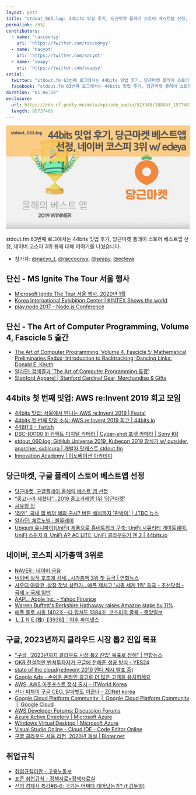```yaml
---
layout: post
title: "stdout_063.log: 44bits 밋업 후기, 당근마켓 플레이 스토어 베스트앱 선정, 네이버 코스피 3위 w/ ecleya"
permalink: /63/
contributors:
  - name: 'raccoonyy'
    uri: 'https://twitter.com/raccoonyy'
  - name: 'nacyot'
    uri: 'https://twitter.com/nacyot'
  - name: 'seapy'
    uri: 'https://twitter.com/seapyy'
social:
  twitter: "stdout.fm 63번째 로그에서는 44bits 밋업 후기, 당근마켓 플레이 스토어 베스트앱 선정, 네이버 코스피 3위 등에 대해 이야기를 나눴습니다."
  facebook: "stdout.fm 63번째 로그에서는 44bits 밋업 후기, 당근마켓 플레이 스토어 베스트앱 선정, 네이버 코스피 3위  등에 대해 이야기를 나눴습니다."
duration: "01:06:28"
enclosure:
  url: https://cdn-cf.podty.me/meta/episode_audio/513940/188843_1577407154482.mp3
  length: 95737406
---
```


![](https://github.com/44bits/stdout.fm/raw/master/_posts/images/stdout_063-log.png)

stdout.fm 63번째 로그에서는 44bits 밋업 후기, 당근마켓 플레이 스토어 베스트앱 선정, 네이버 코스피 3위 등에 대해 이야기를 나눴습니다.

* 참가자: [@nacyo_t][nac], [@raccoonyy][rac], [@seapy][seapy], [@ecleya][ecl]

[nac]: https://twitter.com/nacyo_t
[rac]: https://twitter.com/raccoonyy
[seapy]: https://twitter.com/seapy
[ecl]: https://twitter.com/ecleya

## 단신 - MS Ignite The Tour 서울 행사
* [Microsoft Ignite The Tour 서울 행사, 2020년 1월](https://www.microsoft.com/ko-kr/ignite-the-tour/seoul)
* [Korea International Exhibition Center \| KINTEX Shows the world](https://www.kintex.com/)
* [play.node 2017 - Node.js Conference](http://playnode.io/2017/)

## 단신 - The Art of Computer Programming, Volume 4, Fascicle 5 출간
* [The Art of Computer Programming, Volume 4, Fascicle 5: Mathematical Preliminaries Redux; Introduction to Backtracking; Dancing Links: Donald E. Knuth](https://www.amazon.com/gp/product/0134671791/ref=dbs_a_def_rwt_hsch_vapi_taft_p1_i1)
* [알라딘: 검색결과 'The Art of Computer Programming 류광'](https://www.aladin.co.kr/search/wsearchresult.aspx?SearchTarget=Book&SearchWord=The+Art+of+Computer+Programming+%B7%F9%B1%A4&x=0&y=0)
* [Stanford Apparel \| Stanford Cardinal Gear, Merchandise & Gifts](https://www.bkstr.com/stanfordstore/home)

## 44bits 첫 번째 밋업: AWS re:Invent 2019 회고 모임
* [44bits 밋업: 서울에서 만나는 AWS re:Invent 2019 \| Festa!](https://festa.io/events/804)
* [44bits 첫 번째 밋업 소식: AWS re:Invent 2019 회고 \| 44bits.io](https://www.44bits.io/ko/post/p/NDRiaXRzLWZpcnN0LW1lZXR1cC1yZWludmVudC0yMDE5LXJldHJvc3BlY3Rp%250Ab24=)
* [44BITS - Twitch](https://www.twitch.tv/44bits)
* [DSC-RX100 III 컴팩트 디지털 카메라 \| Cyber-shot 포켓 카메라 \| Sony KR](https://www.sony.co.kr/electronics/cyber-shot-compact-cameras/dsc-rx100m3-dsc-rx100m3g)
* [stdout_060.log: GitHub Universe 2019, Kubecon 2019 참석기 w/ outsider, anarcher, subicura \| 개발자 팟캐스트 stdout.fm](https://stdout.fm/60/)
* [Innovation Academy \| 이노베이션 아카데미](https://innovationacademy.kr/)

## 당근마켓, 구글 플레이 스토어  베스트앱 선정
* [당근마켓, 구글플레이 올해의 베스트 앱 선정](https://www.venturesquare.net/798351)
* [“중고나라 제쳤다”…2019 중고거래앱 1위 ‘당근마켓’](http://www.donga.com/news/article/all/20191212/98771853/1)
* [공유의 집](http://www.imbc.com/broad/tv/culture/sharehouse/)
* ['라인', 국내 앱 베껴 해외 출시? 버튼 배치까지 '판박이' \| JTBC 뉴스](http://news.jtbc.joins.com/article/article.aspx?news_id=NB11851602)
* [알라딘: 체르노빌 : 블루레이](https://www.aladin.co.kr/shop/wproduct.aspx?ItemId=213125186)
* [Ubiquiti 유니파이(UniFi) 제품으로 홈네트워크 구축: UniFi 시큐리티 게이트웨이, UniFi 스위치 8, UniFi AP AC LITE, UniFi 클라우드키 젠 2 \| 44bits.io](https://www.44bits.io/ko/post/home-network-with-ubiquiti-unifi-products-0)

## 네이버, 코스피 시가총액 3위로
* [NAVER : 네이버 금융](https://finance.naver.com/item/main.nhn?code=035420)
* [네이버 실적 호조에 강세…시가총액 3위 첫 등극 \| 연합뉴스](https://www.yna.co.kr/view/AKR20191101164700008)
* [사우디 아람코, 상장 첫날 상한가…애플 제치고 '시총 세계 1위' 등극 - 조선닷컴 - 국제 > 국제 일반](https://news.chosun.com/site/data/html_dir/2019/12/12/2019121200776.html)
* [AAPL: Apple Inc. - Yahoo Finance](https://finance.yahoo.com/quote/AAPL?p=AAPL)
* [Warren Buffett's Berkshire Hathaway raises Amazon stake by 11%](https://www.cnbc.com/2019/08/14/warren-buffetts-berkshire-hathaway-raises-amazon-stake-by-11percent.html)
* [애플 홀로 시총 1402조···다 합쳐도 1384조, 코스피의 굴욕 - 중앙일보](https://news.joins.com/article/23651541)
* [ＬＩＮＥ(株)【3938】：야후 파이낸스](https://stocks.finance.yahoo.co.jp/stocks/detail/?code=3938.T)

## 구글, 2023년까지 클라우드 시장 톱2 진입 목표
* ["구글, '2023년까지 클라우드 시장 톱2 진입' 목표로 정해" \| 연합뉴스](https://www.yna.co.kr/view/AKR20191218008000091)
* [OKR 전설적인 벤처투자자가 구글에 전해준 성공 방식 - YES24](http://www.yes24.com/Product/Goods/70981291)
* [state of the cloud(re:Invent 2019 앤디 제시 발표 중)](https://3u7dc833poyi1d707p3cvc2a-wpengine.netdna-ssl.com/wp-content/uploads/2018/11/screenshot_710.png)
* [Google Ads - 손쉬운 온라인 광고로 더 많은 고객을 유치하세요](https://ads.google.com/home/)
* [AWS, AWS 아웃포스트 정식 출시 - ITWorld Korea](http://www.itworld.co.kr/news/138852)
* [선다 피차이 구글 CEO, 알파벳도 이끈다 - ZDNet korea](http://www.zdnet.co.kr/view/?no=20191204083701)
* [Google Cloud Platform Community  \|  Google Cloud Platform Community  \|  Google Cloud](https://cloud.google.com/community/)
* [AWS Developer Forums: Discussion Forums](https://forums.aws.amazon.com/index.jspa)
* [Azure Active Directory \| Microsoft Azure](https://azure.microsoft.com/ko-kr/services/active-directory/)
* [Windows Virtual Desktop \| Microsoft Azure](https://azure.microsoft.com/ko-kr/services/virtual-desktop/)
* [Visual Studio Online - Cloud IDE - Code Editor Online](https://visualstudio.microsoft.com/services/visual-studio-online/)
* [구글 클라우드 서울 리전, 2020년 개설 \| Bloter.net](http://www.bloter.net/archives/336613)

## 취업규칙
* [취업규칙이란 - 고용노동부](https://www.moel.go.kr/common/downloadFile.do?file_seq=21171031983&bbs_seq=1397812342074&bbs_id=LOCAL5)
* [표준 취업규칙 - 정책자료>정책자료실](http://www.moel.go.kr/policy/policydata/view.do?bbs_seq=20191000413)
* [신의 경제사 특강#8-6: 국가는 어쩌다 태어났는가? (f.김두얼)](http://www.podbbang.com/ch/15781?e=22681641)
